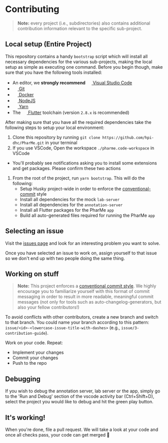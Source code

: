# Contributing

> **Note:** every project (i.e., subdirectories) also contains additional contribution information relevant to the specific sub-project.

## Local setup (Entire Project)

This repository contains a handy `bootstrap` script which will install all necessary dependencies for the various sub-projects, making the local setup as simple as executing one command. Before you begin though, make sure that you have the following tools installed:

- An editor, we **strongly recommend** [<img src="https://user-images.githubusercontent.com/82543715/142914400-49d5815b-71a7-4198-9501-157fc3aa40a2.png" width="16" height="16"> Visual Studio Code](https://code.visualstudio.com)
- [<img src="https://user-images.githubusercontent.com/82543715/142914382-5be71efd-9e34-46c2-aad6-04255c430594.png" width="16" height="16"> Git](https://git-scm.com/downloads)
- [<img src="https://user-images.githubusercontent.com/58258541/143049489-668aea70-bb2c-420d-b3e8-e0edc42a4e92.png" width="16" height="16"> Docker](https://docs.docker.com/get-docker/)
- [<img src="https://user-images.githubusercontent.com/58258541/143050266-4a2030d1-c319-447d-812b-2ad8a4020d48.png" width="16" height="16"> NodeJS](https://nodejs.org)
- [<img src="https://user-images.githubusercontent.com/58258541/143050227-b374b1f7-e28e-4b90-b7f0-b9112521d3b1.png" width="16" height="16"> Yarn](https://yarnpkg.com/)
- The [<img src="https://user-images.githubusercontent.com/82543715/142913349-54aafb75-8938-4299-b308-ecd2c4a226e7.png" width="16" height="16"> Flutter](https://flutter.dev/docs/get-started/install) toolchain (version `2.8.x` is recommended)

After making sure that you have all the required dependencies take the following steps to setup your local environment:

1. Clone this repository by running `git clone https://github.com/hpi-dhc/PharMe.git` in your terminal
1. If you use VSCode, Open the workspace `./pharme.code-workspace` in VSCode
  - You'll probably see notifications asking you to install some extensions and get packages. Please confirm these two actions
1. From the root of the project, run `yarn bootstrap`. This will do the following:
    - Setup Husky project-wide in order to enforce the [conventional-commit](https://www.conventionalcommits.org/en/v1.0.0/) style
    - Install all dependencies for the mock `lab-server`
    - Install all dependencies for the `annotation-server`
    - Install all Flutter packages for the PharMe `app`
    - Build all auto-generated files required for running the PharMe `app`

## Selecting an issue

Visit the [issues page](https://github.com/hpi-dhc/PharMe/issues) and look for an interesting problem you want to solve.

Once you have selected an issue to work on, assign yourself to that issue so we don't end up with two people doing the same thing.

## Working on stuff

> **Note:** This project enforces a [conventional commit style](https://www.conventionalcommits.org/en/v1.0.0/). We highly encourage you to familiarize yourself with this format of commit messaging in order to result in more readable, meaningful commit messages (not only for tools such as auto-changelog-generators, but also your fellow contributors!)

To avoid conflicts with other contributors, create a new branch and switch to that branch. You could name your branch according to this pattern: `issue/<id>-<lowercase-issue-title-with-dashes>` (e.g., `issue/3-contribution-guide`).

Work on your code. Repeat:

- Implement your changes
- Commit your changes
- Push to the repo

## Debugging

If you wish to debug the annotation server, lab server or the app, simply go to the 'Run and Debug' section of the vscode activity bar (Ctrl+Shift+D),
select the project you would like to debug and hit the green play button.

## It's working!

When you're done, file a pull request. We will take a look at your code and once all checks pass, your code can get merged 🥳
